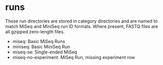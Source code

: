 # runs

These run directories are stored in category directories and are named to match
MiSeq and MiniSeq run ID formats.  Where present, FASTQ files are all gzipped
zero-length files.

 * miseq: Basic MiSeq Runs
 * miniseq: Basic MiniSeq Run
 * miseq-se: Single-ended MiSeq
 * miseq-no-experiment: MiSeq Run, missing experiment row

